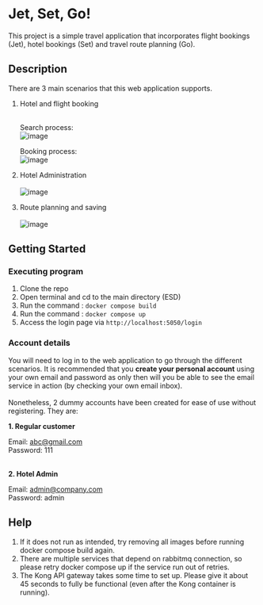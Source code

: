 # Jet, Set, Go!

This project is a simple travel application that incorporates flight bookings (Jet), hotel bookings (Set) and travel route planning (Go). 

## Description

There are 3 main scenarios that this web application supports.

1. Hotel and flight booking<br><br>

   Search process:
   <br> ![image](https://github.com/seldomearly69/ESD/assets/108080458/72beb19b-3adf-400e-b409-9f73973bc24b)

  

   Booking process:
   <br> ![image](https://github.com/seldomearly69/ESD/assets/108080458/d3dc3b08-5b55-496c-a0c3-eeb3167f5e60)

  



2. Hotel Administration<br><br>
   ![image](https://github.com/seldomearly69/ESD/assets/108080458/ee1f794d-e3b6-47fe-afa4-41a2c7812ddd)



3. Route planning and saving<br><br>
   ![image](https://github.com/seldomearly69/ESD/assets/108080458/4a8de4a3-e49f-4552-b776-003cbe191415)


   


## Getting Started

### Executing program

1. Clone the repo
2. Open terminal and cd to the main directory (ESD)
3. Run the command : <code>docker compose build</code>
4. Run the command : <code>docker compose up</code>
5. Access the login page via <code>http://localhost:5050/login </code>

### Account details

You will need to log in to the web application to go through the different scenarios. It is recommended that you <b>create your personal account</b> using your own email and password as only then will you be able to see the email service in action (by checking your own email inbox).<br> <br>Nonetheless, 2 dummy accounts have been created for ease of use without registering. They are:

<b>1. Regular customer</b>
   
Email: abc@gmail.com<br>
Password: 111


<br><b>2. Hotel Admin</b>

Email: admin@company.com <br>
Password: admin


## Help

1. If it does not run as intended, try removing all images before running docker compose build again.
2. There are multiple services that depend on rabbitmq connection, so please retry docker compose up if the service run out of retries.
3. The Kong API gateway takes some time to set up. Please give it about 45 seconds to fully be functional (even after the Kong container is running).

